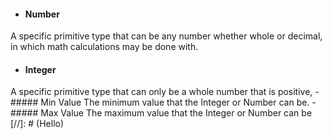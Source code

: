 - #### Number
A specific primitive type that can be any number whether whole or decimal, in which math calculations may be done with.
- #### Integer
A specific primitive type that can only be a whole number that is positive, 
	- ##### Min Value
	The minimum value that the Integer or Number can be.
	- ##### Max Value
	The maximum value that the Integer or Number can be
[//]: # (Hello)
